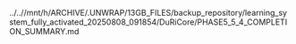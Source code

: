 ../..//mnt/h/ARCHIVE/.UNWRAP/13GB_FILES/backup_repository/learning_system_fully_activated_20250808_091854/DuRiCore/PHASE5_5_4_COMPLETION_SUMMARY.md